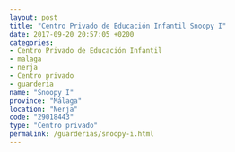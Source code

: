 ```yaml
---
layout: post
title: "Centro Privado de Educación Infantil Snoopy I"
date: 2017-09-20 20:57:05 +0200
categories:
- Centro Privado de Educación Infantil
- malaga
- nerja
- Centro privado
- guarderia
name: "Snoopy I"
province: "Málaga"
location: "Nerja"
code: "29018443"
type: "Centro privado"
permalink: /guarderias/snoopy-i.html
---
```

